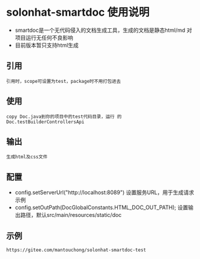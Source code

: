 # solonhat-smartdoc 使用说明

- smartdoc是一个无代码侵入的文档生成工具，生成的文档是静态html/md 对项目运行无任何不良影响
- 目前版本暂只支持html生成


## 引用
    引用时，scope可设置为test，package时不用打包进去

## 使用
    copy Doc.java到你的项目中的test代码目录，运行 的Doc.testBuilderControllersApi 
    
## 输出
    生成html及css文件


## 配置

- config.setServerUrl("http://localhost:8089") 设置服务URL，用于生成请求示例
- config.setOutPath(DocGlobalConstants.HTML_DOC_OUT_PATH); 设置输出路径，默认src/main/resources/static/doc


## 示例
    https://gitee.com/mantouchong/solonhat-smartdoc-test
    